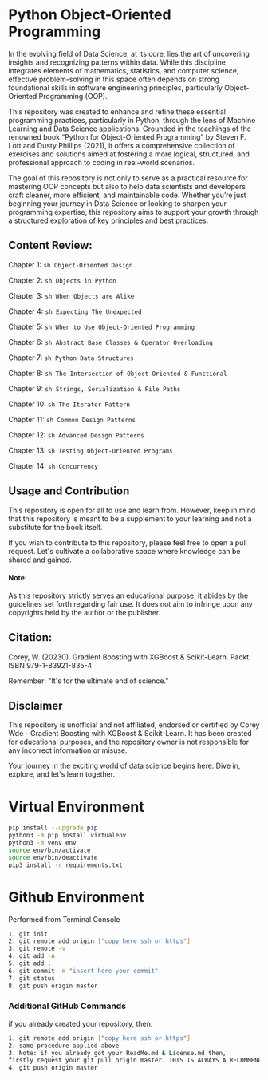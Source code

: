 # Python Object-Oriented Programming

In the evolving field of Data Science, at its core, lies the art of uncovering insights and recognizing patterns within data. While this discipline integrates elements of mathematics, statistics, and computer science, effective problem-solving in this space often depends on strong foundational skills in software engineering principles, particularly Object-Oriented Programming (OOP).

This repository was created to enhance and refine these essential programming practices, particularly in Python, through the lens of Machine Learning and Data Science applications. Grounded in the teachings of the renowned book “Python for Object-Oriented Programming” by Steven F. Lott and Dusty Phillips (2021), it offers a comprehensive collection of exercises and solutions aimed at fostering a more logical, structured, and professional approach to coding in real-world scenarios.

The goal of this repository is not only to serve as a practical resource for mastering OOP concepts but also to help data scientists and developers craft cleaner, more efficient, and maintainable code. Whether you’re just beginning your journey in Data Science or looking to sharpen your programming expertise, this repository aims to support your growth through a structured exploration of key principles and best practices.

## Content Review:
Chapter 1: ``sh Object-Oriented Design``

Chapter 2: ``sh Objects in Python``

Chapter 3: ``sh When Objects are Alike``

Chapter 4: ``sh Expecting The Unexpected``

Chapter 5: ``sh When to Use Object-Oriented Programming``

Chapter 6: ``sh Abstract Base Classes & Operator Overloading``

Chapter 7: ``sh Python Data Structures``

Chapter 8: ``sh The Intersection of Object-Oriented & Functional``

Chapter 9: ``sh Strings, Serialization & File Paths``

Chapter 10: ``sh The Iterator Pattern``

Chapter 11: ``sh Common Design Patterns``

Chapter 12: ``sh Advanced Design Patterns``

Chapter 13: ``sh Testing Object-Oriented Programs``

Chapter 14: ``sh Concurrency``


## Usage and Contribution

This repository is open for all to use and learn from. However, keep in mind that this repository is meant to be a supplement to your learning and not a substitute for the book itself.

If you wish to contribute to this repository, please feel free to open a pull request. Let's cultivate a collaborative space where knowledge can be shared and gained.

#### Note:
As this repository strictly serves an educational purpose, it abides by the guidelines set forth regarding fair use. 
It does not aim to infringe upon any copyrights held by the author or the publisher.

## Citation:
Corey, W. (20230).  Gradient Boosting with XGBoost & Scikit-Learn. Packt  ISBN 979-1-83921-835-4

Remember: "It's for the ultimate end of science."

## Disclaimer
This repository is unofficial and not affiliated, endorsed or certified by Corey Wde - Gradient Boosting with XGBoost & Scikit-Learn.
It has been created for educational purposes, and the repository owner is not responsible for any incorrect information or misuse.

Your journey in the exciting world of data science begins here. Dive in, explore, and let's learn together.


# Virtual Environment
```sh
pip install --upgrade pip
python3 -m pip install virtualenv
python3 -m venv env
source env/bin/activate
source env/bin/deactivate
pip3 install -r requirements.txt
```

# Github Environment

Performed from Terminal Console
```sh
1. git init
2. git remote add origin ["copy here ssh or https"]
3. git remote -v
4. git add -A
5. git add .
6. git commit -m "insert here your commit"
7. git status
8. git push origin master
```

### Additional GitHub Commands
if you already created your repository, then:
```sh
1. git remote add origin ["copy here ssh or https"] 
2. same procedure applied above
3. Note: if you already got your ReadMe.md & License.md then,
firstly request your git pull origin master. THIS IS ALWAYS A RECOMMENDED PRACTICE.
4. git push origin master
```
